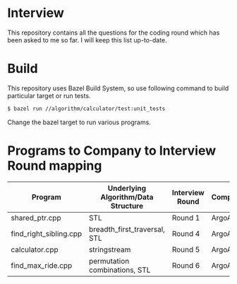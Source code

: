 # Interview

This repository contains all the questions for the coding round which has been asked to me so far. I will keep this list up-to-date.

# Build

This repository uses Bazel Build System, so use following command to build particular target or run tests.

```bash
$ bazel run //algorithm/calculator/test:unit_tests
```

Change the bazel target to run various programs.

# Programs to Company to Interview Round mapping

| Program                | Underlying Algorithm/Data Structure | Interview Round | Company |
| ---------------------- | ----------------------------------- | --------------- | ------- |
| shared_ptr.cpp         | STL                                 | Round 1         | ArgoAI  |
| find_right_sibling.cpp | breadth_first_traversal, STL        | Round 4         | ArgoAI  |
| calculator.cpp         | stringstream                        | Round 5         | ArgoAI  |
| find_max_ride.cpp      | permutation combinations, STL       | Round 6         | ArgoAI  |
